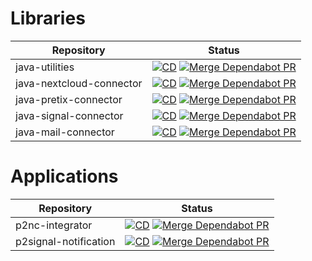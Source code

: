 # Libraries
| Repository | Status |
| -- | -- |
| java-utilities | [![CD](https://github.com/derBobby/java-utilities/actions/workflows/test-and-publish.yml/badge.svg)](https://github.com/derBobby/java-utilities/actions/workflows/test-and-publish.yml) [![Merge Dependabot PR](https://github.com/derBobby/java-utilities/actions/workflows/dependabot-automerge.yml/badge.svg)](https://github.com/derBobby/java-utilities/actions/workflows/dependabot-automerge.yml) |
| java-nextcloud-connector | [![CD](https://github.com/derBobby/java-nextcloud-connector/actions/workflows/test-and-publish.yml/badge.svg)](https://github.com/derBobby/java-nextcloud-connector/actions/workflows/test-and-publish.yml) [![Merge Dependabot PR](https://github.com/derBobby/java-nextcloud-connector/actions/workflows/dependabot-automerge.yml/badge.svg)](https://github.com/derBobby/java-nextcloud-connector/actions/workflows/dependabot-automerge.yml) |
| java-pretix-connector | [![CD](https://github.com/derBobby/java-pretix-connector/actions/workflows/test-and-publish.yml/badge.svg)](https://github.com/derBobby/java-pretix-connector/actions/workflows/test-and-publish.yml) [![Merge Dependabot PR](https://github.com/derBobby/java-pretix-connector/actions/workflows/dependabot-automerge.yml/badge.svg)](https://github.com/derBobby/java-pretix-connector/actions/workflows/dependabot-automerge.yml) |
| java-signal-connector | [![CD](https://github.com/derBobby/java-signal-connector/actions/workflows/test-and-publish.yml/badge.svg)](https://github.com/derBobby/java-signal-connector/actions/workflows/test-and-publish.yml) [![Merge Dependabot PR](https://github.com/derBobby/java-signal-connector/actions/workflows/dependabot-automerge.yml/badge.svg)](https://github.com/derBobby/java-signal-connector/actions/workflows/dependabot-automerge.yml) |
| java-mail-connector | [![CD](https://github.com/derBobby/java-mail-connector/actions/workflows/test-and-publish.yml/badge.svg)](https://github.com/derBobby/java-mail-connector/actions/workflows/test-and-publish.yml) [![Merge Dependabot PR](https://github.com/derBobby/java-mail-connector/actions/workflows/dependabot-automerge.yml/badge.svg)](https://github.com/derBobby/java-mail-connector/actions/workflows/dependabot-automerge.yml) |

# Applications
| Repository | Status |
| -- | -- |
| p2nc-integrator | [![CD](https://github.com/derBobby/p2nc-integrator/actions/workflows/test-and-deploy.yml/badge.svg)](https://github.com/derBobby/p2nc-integrator/actions/workflows/test-and-deploy.yml) [![Merge Dependabot PR](https://github.com/derBobby/p2nc-integrator/actions/workflows/dependabot-automerge.yml/badge.svg)](https://github.com/derBobby/p2nc-integrator/actions/workflows/dependabot-automerge.yml) |
| p2signal-notification | [![CD](https://github.com/derBobby/p2signal-notification/actions/workflows/test-and-deploy.yml/badge.svg)](https://github.com/derBobby/p2signal-notification/actions/workflows/test-and-deploy.yml) [![Merge Dependabot PR](https://github.com/derBobby/p2signal-notification/actions/workflows/dependabot-automerge.yml/badge.svg)](https://github.com/derBobby/p2signal-notification/actions/workflows/dependabot-automerge.yml) |
